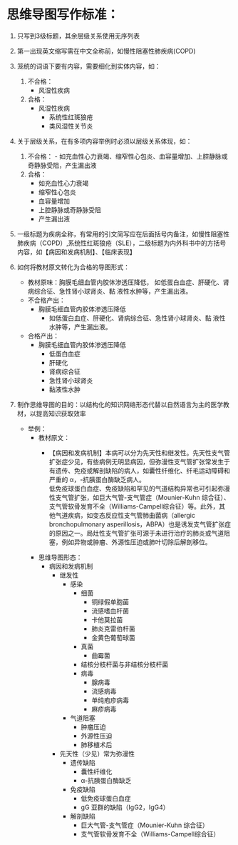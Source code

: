 # 思维导图写作标准：

1. 只写到3级标题，其余层级关系使用无序列表
2. 第一出现英文缩写需在中文全称前，如慢性阻塞性肺疾病(COPD)
3. 笼统的词语下要有内容，需要细化到实体内容，如：
   1. 不合格：
      - 风湿性疾病
   2. 合格： 
      - 风湿性疾病
         - 系统性红斑狼疮
         - 类风湿性关节炎
4. 关于层级关系，在有多项内容举例时必须以层级关系体现，如：
   1. 不合格：  - 如充血性心力衰竭、缩窄性心包炎、血容量增加、上腔静脉或奇静脉受阻，产生漏出液
   2. 合格： 
         - 如充血性心力衰竭
         - 缩窄性心包炎
         - 血容量增加
         - 上腔静脉或奇静脉受阻
         - 产生漏出液
5. 一级标题为疾病全称，有常用的引文简写应在后面括号内备注，如慢性阻塞性肺疾病（COPD）,系统性红斑狼疮（SLE），二级标题为内外科书中的方括号内容，如【病因和发病机制】、【临床表现】
6. 如何将教材原文转化为合格的导图形式：
    - 教材原味：胸膜毛细血管内胶体渗透压降低， 如低蛋白血症、肝硬化、肾病综合征、急性肾小球肾炎、黏
液性水肿等，产生漏出液。
    - 不合格产出：
      - 胸膜毛细血管内胶体渗透压降低
        - 如低蛋白血症、肝硬化、肾病综合征、急性肾小球肾炎、黏
液性水肿等，产生漏出液。
    - 合格产出：
      - 胸膜毛细血管内胶体渗透压降低
        - 低蛋白血症
        - 肝硬化
        - 肾病综合征
        - 急性肾小球肾炎
        - 黏液性水肿

7. 制作思维导图的目的：以结构化的知识网络形态代替以自然语言为主的医学教材，以提高知识获取效率
      - 举例：
        - 教材原文：
          - <p>【病因和发病机制】本病可以分为先天性和继发性。先天性支气管扩张症少见，有些病例无明显病因，但弥漫性支气管扩张常发生于有遗传、免疫或解剖缺陷的病人，如囊性纤维化、纤毛运动障碍和严重的 α，-抗胰蛋白酶缺乏病人。<br> 低免疫球蛋白血症、免疫缺陷和罕见的气道结构异常也可引起弥漫性支气管扩张，如巨大气管-支气管症（Mounier-Kuhn 综合征）、支气管软骨发育不全（Williams-Campell综合征）等。此外，其他气道疾病，如变态反应性支气管肺曲菌病（allergic bronchopulmonary asperillosis，ABPA）也是诱发支气管扩张症的原因之一。局灶性支气管扩张可源于未进行治疗的肺炎或气道阻塞，例如异物或肿瘤、外源性压迫或肺叶切除后解剖移位。</p>
        - 思维导图形态：
          - 病因和发病机制
            - 继发性
              - 感染
                - 细菌
                  - 铜绿假单胞菌
                  - 流感嗜血杆菌
                  - 卡他莫拉菌
                  - 肺炎克雷伯杆菌
                  - 金黄色葡萄球菌
                - 真菌
                  - 曲霉菌
                - 结核分枝杆菌与非结核分枝杆菌
                - 病毒
                  - 腺病毒
                  - 流感病毒
                  - 单纯疱疹病毒
                  - 麻疹病毒
              - 气道阻塞
                - 肿瘤压迫
                - 外源性压迫
                - 肺移植术后
            - 先天性（少见）常为弥漫性
              - 遗传缺陷
                - 囊性纤维化
                -  α-抗胰蛋白酶缺乏
              - 免疫缺陷
                - 低免疫球蛋白血症
                - gG 亚群的缺陷（IgG2，IgG4）
              - 解剖缺陷
                - 巨大气管-支气管症（Mounier-Kuhn 综合征）
                - 支气管软骨发育不全（Williams-Campell综合征）

